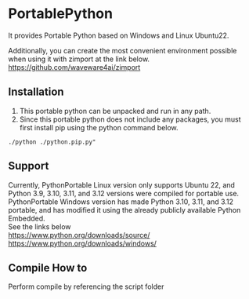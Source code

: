 # PortablePython
It provides Portable Python based on Windows and Linux Ubuntu22.  

Additionally, you can create the most convenient environment possible when using it with zimport at the link below.  
https://github.com/waveware4ai/zimport

Installation
------------
1. This portable python can be unpacked and run in any path.
2. Since this portable python does not include any packages, you must first install pip using the python command below.
```
./python ./python.pip.py" 
```
Support
------------
Currently, 
PythonPortable Linux version only supports Ubuntu 22, and Python 3.9, 3.10, 3.11, and 3.12 versions were compiled for portable use.  
PythonPortable Windows version has made Python 3.10, 3.11, and 3.12 portable, and has modified it using the already publicly available Python Embedded.  
See the links below  
https://www.python.org/downloads/source/  
https://www.python.org/downloads/windows/  

Compile How to
------------
Perform compile by referencing the script folder
